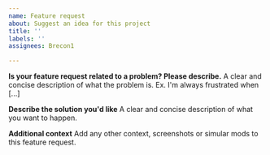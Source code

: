 ```yaml
---
name: Feature request
about: Suggest an idea for this project
title: ''
labels: ''
assignees: Brecon1

---
```


**Is your feature request related to a problem? Please describe.**
A clear and concise description of what the problem is. Ex. I'm always frustrated when [...]

**Describe the solution you'd like**
A clear and concise description of what you want to happen.

**Additional context**
Add any other context, screenshots or simular mods to this feature request.
